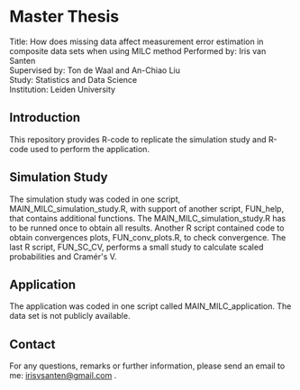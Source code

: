# Master Thesis
Title: How does missing data affect measurement error estimation in composite data sets when using MILC method
Performed by:  Iris van Santen  
Supervised by: Ton de Waal and An-Chiao Liu  
Study:         Statistics and Data Science  
Institution:   Leiden University 

## Introduction
This repository provides R-code to replicate the simulation study and R-code used to perform the application.


## Simulation Study
The simulation study was coded in one script, MAIN_MILC_simulation_study.R, with support of another script, FUN_help, that contains additional functions. The MAIN_MILC_simulation_study.R has to be runned once to obtain all results. Another R script contained code to obtain convergences plots, FUN_conv_plots.R, to check convergence. The last R script, FUN_SC_CV, performs a small study to calculate scaled probabilities and Cramér's V. 

## Application
The application was coded in one script called MAIN_MILC_application. The data set is not publicly available.

## Contact
For any questions, remarks or further information, please send an email to me: 
irisvsanten@gmail.com . 
